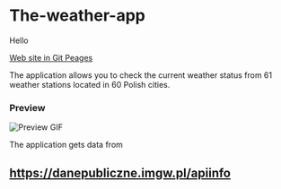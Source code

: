 # The-weather-app

Hello 

<a href="https://kolanoadrian.github.io/The-weather-app/">Web site in Git Peages<a>


The application allows you to check the current weather status from 61 weather stations located in 60 Polish cities.

### Preview
![Preview GIF](videoAPP.gif)

The application gets data from 
## https://danepubliczne.imgw.pl/apiinfo






